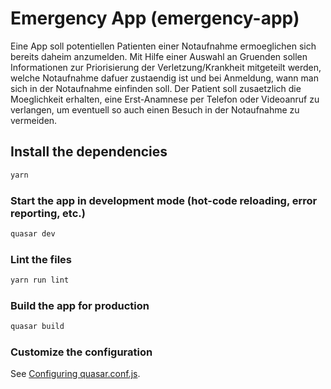 # Emergency App (emergency-app)

Eine App soll potentiellen Patienten einer Notaufnahme ermoeglichen sich bereits daheim anzumelden. Mit Hilfe einer Auswahl an Gruenden sollen Informationen zur Priorisierung der Verletzung/Krankheit mitgeteilt werden, welche Notaufnahme dafuer zustaendig ist und bei Anmeldung, wann man sich in der Notaufnahme einfinden soll. Der Patient soll zusaetzlich die Moeglichkeit erhalten, eine Erst-Anamnese per Telefon oder Videoanruf zu verlangen, um eventuell so auch einen Besuch in der Notaufnahme zu vermeiden.

## Install the dependencies
```bash
yarn
```

### Start the app in development mode (hot-code reloading, error reporting, etc.)
```bash
quasar dev
```

### Lint the files
```bash
yarn run lint
```

### Build the app for production
```bash
quasar build
```

### Customize the configuration
See [Configuring quasar.conf.js](https://quasar.dev/quasar-cli/quasar-conf-js).
